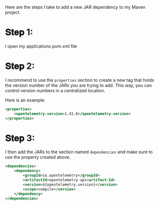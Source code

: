 Here are the steps I take to add a new JAR dependency to my Maven project.  
  
# 𝐒𝐭𝐞𝐩 1:  
I open my applications pom.xml file  

# 𝐒𝐭𝐞𝐩 2:
I recommend to use the `properties` section to create a new tag that holds the version number of the JARs you are trying to add. This way, you can control version numbers in a centralized location.  

Here is an example: 
``` xml
<properties>  
	<opentelemetry.version>1.41.0</opentelemetry.version>  
</properties>  
```

# 𝐒𝐭𝐞𝐩 3:  
I then add the JARs to the section named `dependencies` and make sure to use the property created above.  
  
``` xml
<dependencies>  
	<dependency>  
		<groupId>io.opentelemetry</groupId>  
		<artifactId>opentelemetry-api<artifact-Id>  
		<version>${opentelemetry.version}</version>  
		<scope>compile</version>  
	</dependency>  
</dependencies>
```